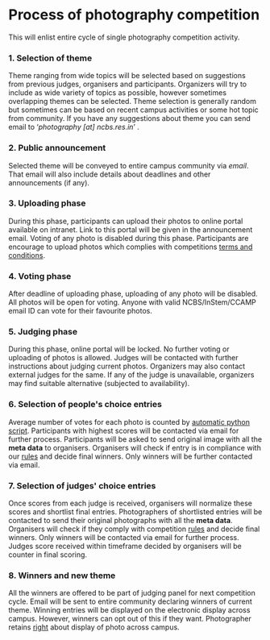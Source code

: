 # Process of photography competition
This will enlist entire cycle of single photography competition activity.
### 1. Selection of theme
Theme ranging from wide topics will be selected based on suggestions from previous judges, organisers and participants. 
Organizers will try to include as wide variety of topics as possible, however sometimes overlapping themes can be selected. 
Theme selection is generally random but sometimes can be based on recent campus activities or some hot topic from community. 
If you have any suggestions about theme you can send email to ‘*photography [at] ncbs.res.in*’ . 
### 2. Public announcement
Selected theme will be conveyed to entire campus community via *email*. That email will also include details about deadlines and other announcements (if any). 
### 3. Uploading phase
During this phase, participants can upload their photos to online portal available on intranet. 
Link to this portal will be given in the announcement email. Voting of any photo is disabled during this phase. 
Participants are encourage to upload photos which complies with competitions [terms and conditions](https://github.com/photography2018/competition/blob/master/Rules.md#rules-for-photo-submission).
### 4. Voting phase
After deadline of uploading phase, uploading of any photo will be disabled. All photos will be open for voting. Anyone with valid NCBS/InStem/CCAMP email ID can vote for their favourite photos. 
### 5. Judging phase
During this phase, online portal will be locked. No further voting or uploading of photos is allowed. Judges will be contacted with further instructions about judging current photos. Organizers may also contact external judges for the same. If any of the judge is unavailable, organizers may find suitable alternative (subjected to availability).
### 6. Selection of people's choice entries
Average number of votes for each photo is counted by [automatic python script](https://github.com/NCBSinfo/PhotographyCompetition). Participants with highest scores will be contacted via email for further process. Participants will be asked to send original image with all the **meta data** to organisers. 
Organisers will check if entry is in compliance with our [rules](https://github.com/photography2018/competition/blob/master/Rules.md) and decide final winners. 
Only winners will be further contacted via email. 
### 7. Selection of judges' choice entries 
Once scores from each judge is received, organisers will normalize these scores and shortlist final entries. Photographers of shortlisted entries will be contacted to send their original photographs with all the **meta data**. 
Organisers will check if they comply with competition [rules](https://github.com/photography2018/competition/blob/master/Rules.md) and decide final winners. Only winners will be contacted via email for further process. Judges score received within timeframe decided by organisers will be counter in final scoring.  
### 8. Winners and new theme
All the winners are offered to be part of judging panel for next competition cycle. Email will be sent to entire community declaring winners of current theme. Winning entries will be displayed on the electronic display across campus.  However, winners can opt out of this if they want. 
Photographer retains [right](https://github.com/photography-ncbs/competition/blob/master/Rules.md#terms-and-conditions) about display of photo across campus.

